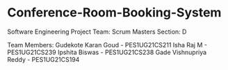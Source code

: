 # Conference-Room-Booking-System
Software Engineering Project
Team:  Scrum Masters
Section: D

Team Members: 
Gudekote Karan Goud          -       PES1UG21CS211
Isha Raj M                   -       PES1UG21CS239
Ipshita Biswas               -       PES1UG21CS238
Gade Vishnupriya Reddy       -       PES1UG21CS194

